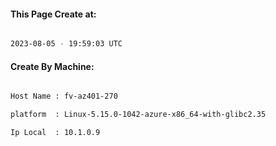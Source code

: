 
   
#### This Page Create at:

```bash

2023-08-05 - 19:59:03 UTC

```

#### Create By Machine:

```bash

Host Name : fv-az401-270

platform  : Linux-5.15.0-1042-azure-x86_64-with-glibc2.35

Ip Local  : 10.1.0.9

```

